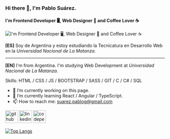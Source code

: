 ### Hi there 👋, I'm Pablo Suárez.
#### I'm Frontend Developer 🖥, Web Designer 🎨 and Coffee Lover ☕
![I'm Frontend Developer 🖥, Web Designer 🎨 and Coffee Lover ☕](https://live.staticflickr.com/65535/51154439864_c67d6bd3c7_c.jpg)

**[ES]** Soy de Argentina y estoy estudiando la Tecnicatura en Desarrollo Web en la *Universidad Nacional de La Matanza.*

---

**[EN]** I'm from Argentina. I'm studying Web Development at *Universidad Nacional de La Matanza.*

Skills: HTML / CSS / JS / BOOTSTRAP / SASS / GIT / C / C# / SQL

- 🔭 I’m currently working on this page. 
- 🌱 I’m currently learning React / Angular / TypeScript. 
- 📫 How to reach me: suarez.pablog@gmail.com 


[<img src='https://cdn.jsdelivr.net/npm/simple-icons@3.0.1/icons/github.svg' alt='github' height='40'>](https://github.com/pablogsuarez)  [<img src='https://cdn.jsdelivr.net/npm/simple-icons@3.0.1/icons/linkedin.svg' alt='linkedin' height='40'>](https://www.linkedin.com/in/pablogsuarez/)  [<img src='https://cdn.jsdelivr.net/npm/simple-icons@3.0.1/icons/codepen.svg' alt='codepen' height='40'>](https://codepen.io/pablogsuarez)  

[![Top Langs](https://github-readme-stats.vercel.app/api/top-langs/?username=pablogsuarez)](https://github.com/anuraghazra/github-readme-stats)


